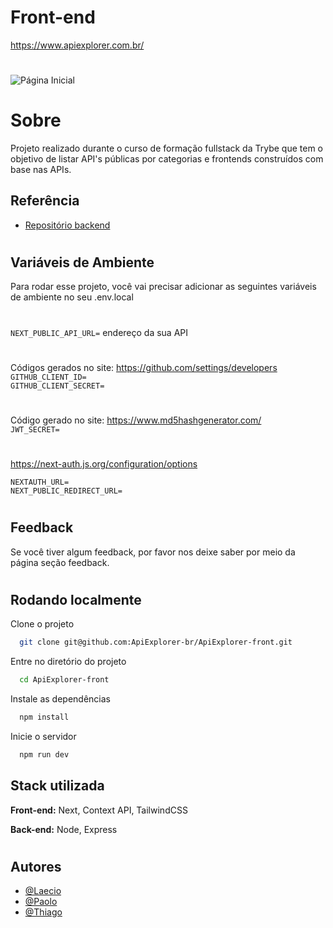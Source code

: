 # Front-end 
https://www.apiexplorer.com.br/

#
![Página Inicial](./public/images/pagina.png)

# Sobre

Projeto realizado durante o curso de formação fullstack da Trybe que tem o objetivo de listar API's públicas por categorias e frontends construídos com base nas APIs.


## Referência

 - [Repositório backend](https://github.com/thiagodanobrega/api-explorer-back)
#
## Variáveis de Ambiente

Para rodar esse projeto, você vai precisar adicionar as seguintes variáveis de ambiente no seu .env.local
#
`NEXT_PUBLIC_API_URL=` endereço da sua API
#
Códigos gerados no site: https://github.com/settings/developers \
`GITHUB_CLIENT_ID=`\
`GITHUB_CLIENT_SECRET=`
#
Código gerado no site: https://www.md5hashgenerator.com/ \
`JWT_SECRET=` 
#
https://next-auth.js.org/configuration/options 

`NEXTAUTH_URL=`\
`NEXT_PUBLIC_REDIRECT_URL=`
#

## Feedback

Se você tiver algum feedback, por favor nos deixe saber por meio da página seção feedback.

#
## Rodando localmente

Clone o projeto

```bash
  git clone git@github.com:ApiExplorer-br/ApiExplorer-front.git
```

Entre no diretório do projeto

```bash
  cd ApiExplorer-front
```

Instale as dependências

```bash
  npm install
```

Inicie o servidor

```bash
  npm run dev
```


## Stack utilizada

**Front-end:** Next, Context API, TailwindCSS

**Back-end:** Node, Express

#
## Autores

- [@Laecio](https://github.com/Laecio12)
- [@Paolo](https://github.com/paolofullone)
- [@Thiago](https://github.com/thiagodanobrega)

